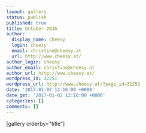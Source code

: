 ```yaml
---
layout: gallery
status: publish
published: true
title: October 2016
author:
  display_name: cheesy
  login: cheesy
  email: christine@cheesy.at
  url: http://www.cheesy.at/
author_login: cheesy
author_email: christine@cheesy.at
author_url: http://www.cheesy.at/
wordpress_id: 32251
wordpress_url: http://www.cheesy.at/?page_id=32251
date: '2017-01-02 13:16:00 +0000'
date_gmt: '2017-01-02 12:16:00 +0000'
categories: []
comments: []
---
```

[gallery orderby="title"]
